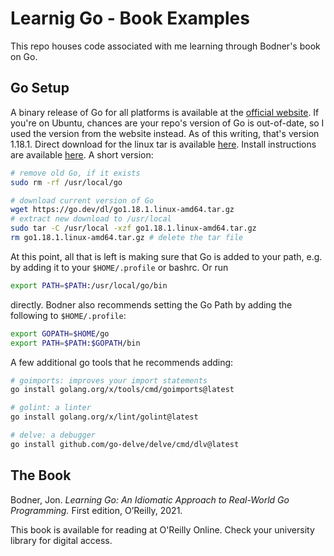 # Learnig Go - Book Examples

This repo houses code associated with me learning through Bodner's book on Go. 

## Go Setup
A binary release of Go for all platforms is available at the [official website](https://go.dev/dl/). 
If you're on Ubuntu, chances are your repo's version of Go is out-of-date, so I used the version from
the website instead. As of this writing, that's version 1.18.1. Direct download for the linux tar is
available [here](https://go.dev/dl/go1.18.1.linux-amd64.tar.gz). Install instructions are available 
[here](https://go.dev/doc/install). A short version:

```sh
# remove old Go, if it exists
sudo rm -rf /usr/local/go 

# download current version of Go
wget https://go.dev/dl/go1.18.1.linux-amd64.tar.gz
# extract new download to /usr/local
sudo tar -C /usr/local -xzf go1.18.1.linux-amd64.tar.gz
rm go1.18.1.linux-amd64.tar.gz # delete the tar file
```

At this point, all that is left is making sure that Go is added to your path, e.g. by adding it
to your `$HOME/.profile` or bashrc. Or run

```sh
export PATH=$PATH:/usr/local/go/bin
```

directly. Bodner also recommends setting the Go Path by adding the following to `$HOME/.profile`:

```sh
export GOPATH=$HOME/go
export PATH=$PATH:$GOPATH/bin
```

A few additional go tools that he recommends adding:

```sh
# goimports: improves your import statements
go install golang.org/x/tools/cmd/goimports@latest 

# golint: a linter
go install golang.org/x/lint/golint@latest

# delve: a debugger
go install github.com/go-delve/delve/cmd/dlv@latest
```

## The Book
Bodner, Jon. _Learning Go: An Idiomatic Approach to Real-World Go Programming._ First edition, O’Reilly, 2021.

This book is available for reading at O'Reilly Online. Check your university library for digital access.
